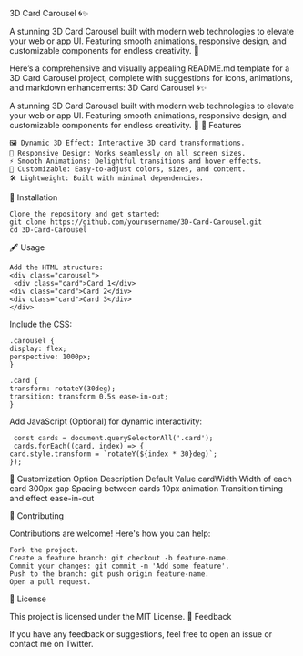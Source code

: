 3D Card Carousel 🌀✨

A stunning 3D Card Carousel built with modern web technologies to elevate your web or app UI. Featuring smooth animations, responsive design, and customizable components for endless creativity. 🚀

Here’s a comprehensive and visually appealing README.md template for a 3D Card Carousel project, complete with suggestions for icons, animations, and markdown enhancements:
3D Card Carousel 🌀✨

A stunning 3D Card Carousel built with modern web technologies to elevate your web or app UI. Featuring smooth animations, responsive design, and customizable components for endless creativity. 🚀
🌟 Features

    🖼️ Dynamic 3D Effect: Interactive 3D card transformations.
    📱 Responsive Design: Works seamlessly on all screen sizes.
    ⚡ Smooth Animations: Delightful transitions and hover effects.
    🎨 Customizable: Easy-to-adjust colors, sizes, and content.
    🛠️ Lightweight: Built with minimal dependencies.

  🔧 Installation

    Clone the repository and get started:
    git clone https://github.com/yourusername/3D-Card-Carousel.git
    cd 3D-Card-Carousel

🖋️ Usage

    Add the HTML structure:
    <div class="carousel">
     <div class="card">Card 1</div>
    <div class="card">Card 2</div>
    <div class="card">Card 3</div>
    </div>
  Include the CSS:

    .carousel {
    display: flex;
    perspective: 1000px;
    }

    .card {
    transform: rotateY(30deg);
    transition: transform 0.5s ease-in-out;
    }  
   Add JavaScript (Optional) for dynamic interactivity:

     const cards = document.querySelectorAll('.card');
     cards.forEach((card, index) => {
    card.style.transform = `rotateY(${index * 30}deg)`;
    });
🎨 Customization
Option	Description	Default Value
cardWidth	Width of each card	300px
gap	Spacing between cards	10px
animation	Transition timing and effect	ease-in-out
  
🤝 Contributing

Contributions are welcome! Here's how you can help:

    Fork the project.
    Create a feature branch: git checkout -b feature-name.
    Commit your changes: git commit -m 'Add some feature'.
    Push to the branch: git push origin feature-name.
    Open a pull request.
📄 License

This project is licensed under the MIT License.
💬 Feedback

If you have any feedback or suggestions, feel free to open an issue or contact me on Twitter.
    
